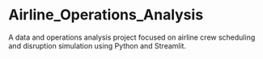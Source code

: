 # Airline_Operations_Analysis
A data and operations analysis project focused on airline crew scheduling and disruption simulation using Python and Streamlit.
